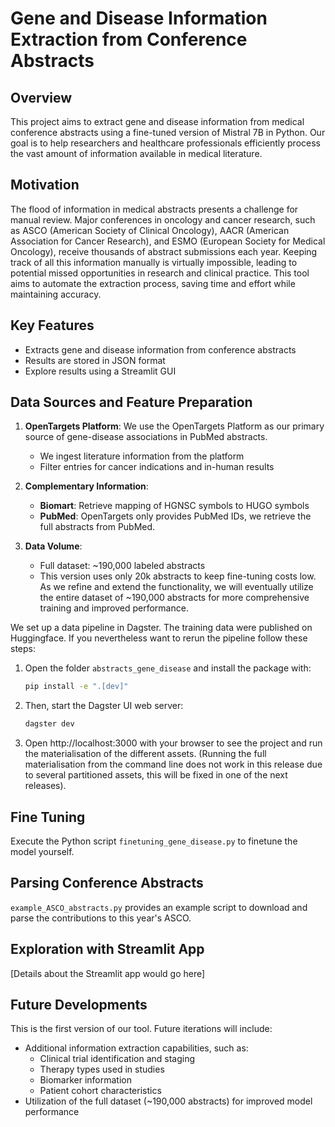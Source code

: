 # Gene and Disease Information Extraction from Conference Abstracts

## Overview

This project aims to extract gene and disease information from medical conference abstracts using a fine-tuned version of Mistral 7B in Python. Our goal is to help researchers and healthcare professionals efficiently process the vast amount of information available in medical literature.

## Motivation

The flood of information in medical abstracts presents a challenge for manual review. Major conferences in oncology and cancer research, such as ASCO (American Society of Clinical Oncology), AACR (American Association for Cancer Research), and ESMO (European Society for Medical Oncology), receive thousands of abstract submissions each year. Keeping track of all this information manually is virtually impossible, leading to potential missed opportunities in research and clinical practice. This tool aims to automate the extraction process, saving time and effort while maintaining accuracy.

## Key Features

- Extracts gene and disease information from conference abstracts
- Results are stored in JSON format
- Explore results using a Streamlit GUI

## Data Sources and Feature Preparation

1. **OpenTargets Platform**: We use the OpenTargets Platform as our primary source of gene-disease associations in PubMed abstracts.
   - We ingest literature information from the platform
   - Filter entries for cancer indications and in-human results

2. **Complementary Information**:
   - **Biomart**: Retrieve mapping of HGNSC symbols to HUGO symbols
   - **PubMed**: OpenTargets only provides PubMed IDs, we retrieve the full abstracts from PubMed.

3. **Data Volume**:
   - Full dataset: ~190,000 labeled abstracts
   - This version uses only 20k abstracts to keep fine-tuning costs low. As we refine and extend the functionality, we will eventually utilize the entire dataset of ~190,000 abstracts for more comprehensive training and improved performance.

We set up a data pipeline in Dagster. The training data were published on Huggingface. If you nevertheless want to rerun the pipeline follow these steps:

1. Open the folder `abstracts_gene_disease` and install the package with:
   ```bash
   pip install -e ".[dev]"
   ```

2. Then, start the Dagster UI web server:
   ```bash
   dagster dev
   ```

3. Open http://localhost:3000 with your browser to see the project and run the materialisation of the different assets. (Running the full materialisation from the command line does not work in this release due to several partitioned assets, this will be fixed in one of the next releases).

## Fine Tuning

Execute the Python script `finetuning_gene_disease.py` to finetune the model yourself.

## Parsing Conference Abstracts

`example_ASCO_abstracts.py` provides an example script to download and parse the contributions to this year's ASCO.

## Exploration with Streamlit App

[Details about the Streamlit app would go here]

## Future Developments

This is the first version of our tool. Future iterations will include:
- Additional information extraction capabilities, such as:
  - Clinical trial identification and staging
  - Therapy types used in studies
  - Biomarker information
  - Patient cohort characteristics
- Utilization of the full dataset (~190,000 abstracts) for improved model performance
